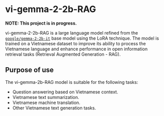# vi-gemma-2-2b-RAG 
__NOTE: This project is in progress.__

vi-gemma-2-2b-RAG is a large language model refined from the [`google/gemma-2-2b-it`](https://huggingface.co/google/gemma-2-2b-it) base model using the LoRA technique. The model is trained on a Vietnamese dataset to improve its ability to process the Vietnamese language and enhance performance in open information retrieval tasks (Retrieval Augmented Generation - RAG).

## Purpose of use

The vi-gemma-2b-RAG model is suitable for the following tasks:
- Question answering based on Vietnamese context.
- Vietnamese text summarization.
- Vietnamese machine translation.
- Other Vietnamese text generation tasks.
